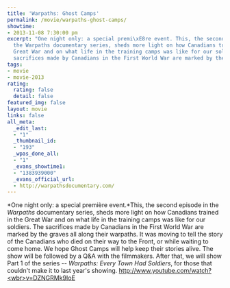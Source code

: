 ```yaml
---
title: 'Warpaths: Ghost Camps'
permalink: /movie/warpaths-ghost-camps/
showtime:
- 2013-11-08 7:30:00 pm
excerpt: "One night only: a special premi\xE8re event. This, the second episode in
  the Warpaths documentary series, sheds more light on how Canadians trained in the
  Great War and on what life in the training camps was like for our soldiers. \_The
  sacrifices made by Canadians in the First World War are marked by the graves [&hellip;]"
tags:
- movie
- movie-2013
rating:
  rating: false
  detail: false
featured_img: false
layout: movie
links: false
all_meta:
  _edit_last:
  - "1"
  _thumbnail_id:
  - "193"
  _wpas_done_all:
  - "1"
  _evans_showtime1:
  - "1383939000"
  _evans_official_url:
  - http://warpathsdocumentary.com/
---
```


*One night only: a special première event.*This, the second episode in the *Warpaths* documentary series, sheds more light on how Canadians trained in the Great War and on what life in the training camps was like for our soldiers. The sacrifices made by Canadians in the First World War are marked by the graves all along their warpaths. It was moving to tell the story of the Canadians who died on their way to the Front, or while waiting to come home. We hope Ghost Camps will help keep their stories alive. The show will be followed by a Q&amp;A with the filmmakers. After that, we will show Part 1 of the series -- *Warpaths: Every Town Had Soldiers*, for those that couldn't make it to last year's showing. [http://www.youtube.com/watch?<wbr></wbr>v=DZNGRMk9IoE](http://www.youtube.com/watch?v=DZNGRMk9IoE&feature=c4-overview&list=UUD6exaOOTcOoTHeeBVhAFBw)